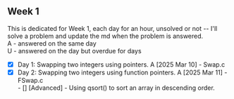 ## Week 1
This is dedicated for Week 1, each day for an hour, unsolved or not -- I'll solve a problem and update the md when the problem is answered. <br />
A - answered on the same day <br />
U - answered on the day but overdue for days <br />

- [x] Day 1: Swapping two integers using pointers. A [2025 Mar 10] - Swap.c
- [x] Day 2: Swapping two integers using function pointers. A [2025 Mar 11] - FSwap.c <br />
        - [] [Advanced] - Using qsort() to sort an array in descending order.
